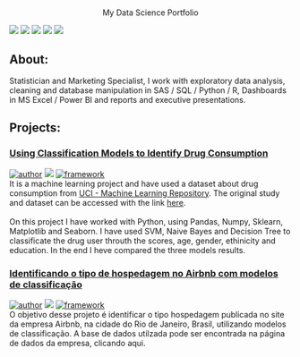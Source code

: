 <p align="Center">
<H1 
Neves, Lincoln Thiago<br>
</H1>
</p>
<p align="Center">
My Data Science Portfolio<br>
</p>

[![](https://img.shields.io/badge/LinkedIn-0077B5?style=for-the-badge&logo=linkedin&logoColor=white)](https://www.linkedin.com/in/lincolntneves/?locale=en_US) [![](https://img.shields.io/badge/Twitter-1DA1F2?style=for-the-badge&logo=twitter&logoColor=white)](https://twitter.com/lincoln_neves) [![](https://img.shields.io/badge/WhatsApp-25D366?style=for-the-badge&logo=whatsapp&logoColor=white)](http://api.whatsapp.com/send?phone=5521989853479) [![](https://img.shields.io/badge/Telegram-2CA5E0?style=for-the-badge&logo=telegram&logoColor=white)](https://t.me/ltneves) [![](https://img.shields.io/badge/Gmail-D14836?style=for-the-badge&logo=gmail&logoColor=white)](mailto:lincolnthiago.neves@gmail.com)


## About: 

Statistician and Marketing Specialist, I work with exploratory data analysis, cleaning and database manipulation in SAS / SQL / Python / R, Dashboards in MS Excel / Power BI and reports and executive presentations.

## Projects:

### [Using Classification Models to Identify Drug Consumption](https://bit.ly/2ZJorHl)
[![author](https://img.shields.io/badge/author-lincolnneves-red.svg)](https://www.linkedin.com/in/lincolntneves/?locale=en_US) [![](https://img.shields.io/badge/python-3.7+-blue.svg)](https://www.python.org/downloads/release/python-365/) [![framework](https://img.shields.io/badge/framework-jupyternotebook-orange)](https://jupyter.org/)<br>
It is a machine learning project and have used a dataset about drug consumption from [UCI - Machine Learning Repository](https://archive.ics.uci.edu/ml/index.php). The original study and dataset can be accessed with the link [here](https://archive.ics.uci.edu/ml/datasets/Drug+consumption+%28quantified%29).<br><br>
On this project I have worked with Python, using Pandas, Numpy, Sklearn, Matplotlib and Seaborn. I have used SVM, Naive Bayes and Decision Tree to classificate the drug user throuth the scores, age, gender, ethinicity and education. In the end I heve compared the three models results.


### [Identificando o tipo de hospedagem no Airbnb com modelos de classificação](https://github.com/lincolntneves/Identificando-o-tipo-de-hospedagem-no-Airbnb-com-modelos-de-classifica-o) 
[![author](https://img.shields.io/badge/author-lincolnneves-red.svg)](https://www.linkedin.com/in/lincolntneves/?locale=en_US) [![](https://img.shields.io/badge/python-3.7+-blue.svg)](https://www.python.org/downloads/release/python-365/) [![framework](https://img.shields.io/badge/framework-jupyternotebook-orange)](https://jupyter.org/)<br>
O objetivo desse projeto é identificar o tipo hospedagem publicada no site da empresa Airbnb, na cidade do Rio de Janeiro, Brasil, utilizando modelos de classificação. A base de dados utilzada pode ser encontrada na página de dados da empresa, clicando aqui.

